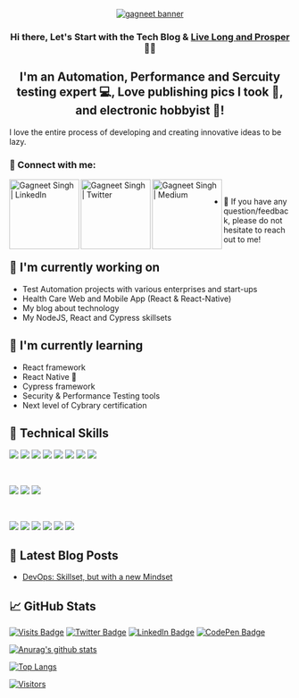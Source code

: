 <p align="center">
  <a href="http://gagneet.com/" target="_blank" rel="noreferrer"><img src="https://user-images.githubusercontent.com/203433/139530832-4c172386-ec46-4ccd-be70-f5e5056d3405.jpg" alt="gagneet banner"></a>
</p>

<h3 align="center">
Hi there, Let's Start with the Tech Blog & <a href="http://gagneet.com/" target="_blank" rel="noreferrer">Live Long and Prosper</a> 👋👋
</h3>

<h2 align="center">
I'm an Automation, Performance and Sercuity testing expert 💻, Love publishing pics I took 📸, and electronic hobbyist 🎨!
</h2> 

I love the entire process of developing and creating innovative ideas to be lazy.

### 🤝 Connect with me:

<a href="https://www.linkedin.com/in/gagneet/"><img align="left" src="https://img.shields.io/badge/-LinkedIn-0e76a8?style=plastic&logo=linkedIn" alt="Gagneet Singh | LinkedIn" width="125px"/></a>
<a href="https://twitter.com/gagneet"><img align="left" src="https://img.shields.io/badge/-Twitter-1DA1F2?style=plastic&logo=Twitter" alt="Gagneet Singh | Twitter" width="125px"/></a>
<a href="https://medium.com/@gagneet"><img align="left" src="https://img.shields.io/badge/-Instagram-833AB4?style=plastic&logo=Medium" alt="Gagneet Singh | Medium" width="125px"/></a>
</br>
- 💬 If you have any question/feedback, please do not hesitate to reach out to me!

## 🔭 I'm currently working on

- Test Automation projects with various enterprises and start-ups
- Health Care Web and Mobile App (React & React-Native)
- My blog about technology
- My NodeJS, React and Cypress skillsets

## 🌱 I'm currently learning

- React framework
- React Native 📱
- Cypress framework
- Security & Performance Testing tools
- Next level of Cybrary certification  

## 💼 Technical Skills

![](https://img.shields.io/badge/Code-React-informational?style=flat&logo=react&color=61DAFB)
![](https://img.shields.io/badge/Code-Redux-informational?style=flat&logo=Redux&color=764ABC)
![](https://img.shields.io/badge/Code-JavaScript-informational?style=flat&logo=JavaScript&color=F7DF1E)
![](https://img.shields.io/badge/Code-Ruby-informational?style=flat&logo=Ruby&color=CC342D)
![](https://img.shields.io/badge/Code-Ruby_on_Rails-informational?style=flat&logo=Ruby-On-Rails&color=CC0000)
![](https://img.shields.io/badge/Code-HTML5-informational?style=flat&logo=HTML5&color=E34F26)
![](https://img.shields.io/badge/Code-PostgreSQL-informational?style=flat&logo=PostgreSQL&color=336791)
![](https://img.shields.io/badge/Code-SQLite-informational?style=flat&logo=SQLite&color=003B57)

</br>

![](https://img.shields.io/badge/Style-Bootstrap-informational?style=flat&logo=Bootstrap&color=7952B3)
![](https://img.shields.io/badge/Style-CSS3-informational?style=flat&logo=CSS3&color=1572B6)
![](https://img.shields.io/badge/Style-styled--components-informational?style=flat&logo=styled-components&color=DB7093)

</br>

![](https://img.shields.io/badge/Tools-Figma-informational?style=flat&logo=Figma&color=F24E1E)
![](https://img.shields.io/badge/Tools-NPM-informational?style=flat&logo=NPM&color=CB3837)
![](https://img.shields.io/badge/Tools-Heroku-informational?style=flat&logo=Heroku&color=430098)
![](https://img.shields.io/badge/Tools-Netlify-informational?style=flat&logo=netlify&color=00C7B7)
![](https://img.shields.io/badge/Tools-Git-informational?style=flat&logo=Git&color=F05032)
![](https://img.shields.io/badge/Tools-GitHub-informational?style=flat&logo=GitHub&color=181717)

## 📝 Latest Blog Posts

- [DevOps: Skillset, but with a new Mindset](https://medium.com/@gagneet/devops-skillset-but-with-a-new-mindset-ded3333da2d8)

## 📈 GitHub Stats 

[![Visits Badge](https://badges.pufler.dev/visits/gagneet/gagneet)](http:gagneet.com)
[![Twitter Badge](https://img.shields.io/badge/Twitter-Profile-informational?style=flat&logo=twitter&logoColor=white&color=1CA2F1)](https://twitter.com/gagneet)
[![LinkedIn Badge](https://img.shields.io/badge/LinkedIn-Profile-informational?style=flat&logo=linkedin&logoColor=white&color=0D76A8)](https://www.linkedin.com/in/gagneet/)
[![CodePen Badge](https://img.shields.io/badge/CodePen-Profile-informational?style=flat&logo=codepen&logoColor=white&color=black)](https://codepen.io/gagneet)

[![Anurag's github stats](https://github-readme-stats.vercel.app/api?username=gagneet)](https://github.com/gagneet)

[![Top Langs](https://github-readme-stats.vercel.app/api/top-langs/?username=gagneet&layout=compact)](https://github.com/gagneet)

[![Visitors](https://visitor-badge.glitch.me/badge?page_id=gagneet.gagneet)](http://gagneet.com/)


<!--
**gagneet/gagneet** is a ✨ _special_ ✨ repository because its `README.md` (this file) appears on your GitHub profile.

Here are some ideas to get you started:

- 🔭 I’m currently working on ...
- 🌱 I’m currently learning ...
- 👯 I’m looking to collaborate on ...
- 🤔 I’m looking for help with ...
- 💬 Ask me about ...
- 📫 How to reach me: ...
- 😄 Pronouns: ...
- ⚡ Fun fact: ...
-->
